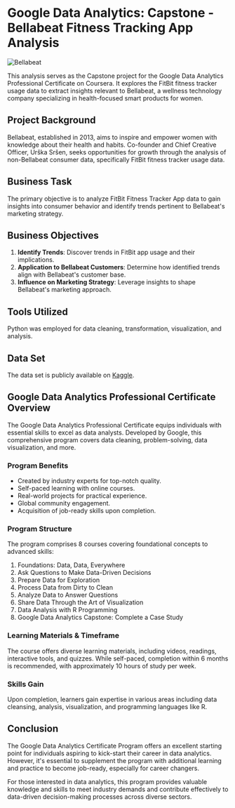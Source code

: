 # Google Data Analytics: Capstone - Bellabeat Fitness Tracking App Analysis

![Bellabeat](https://user-images.githubusercontent.com/81607668/127726632-fe6da755-6267-4227-8740-77d3275f446e.png)

This analysis serves as the Capstone project for the Google Data Analytics Professional Certificate on Coursera. It explores the FitBit fitness tracker usage data to extract insights relevant to Bellabeat, a wellness technology company specializing in health-focused smart products for women.

## Project Background

Bellabeat, established in 2013, aims to inspire and empower women with knowledge about their health and habits. Co-founder and Chief Creative Officer, Urška Sršen, seeks opportunities for growth through the analysis of non-Bellabeat consumer data, specifically FitBit fitness tracker usage data.

## Business Task

The primary objective is to analyze FitBit Fitness Tracker App data to gain insights into consumer behavior and identify trends pertinent to Bellabeat's marketing strategy.

## Business Objectives

1. **Identify Trends**: Discover trends in FitBit app usage and their implications.
2. **Application to Bellabeat Customers**: Determine how identified trends align with Bellabeat's customer base.
3. **Influence on Marketing Strategy**: Leverage insights to shape Bellabeat's marketing approach.

## Tools Utilized

Python was employed for data cleaning, transformation, visualization, and analysis.

## Data Set

The data set is publicly available on [Kaggle](https://www.kaggle.com/arashnic/fitbit).

## Google Data Analytics Professional Certificate Overview

The Google Data Analytics Professional Certificate equips individuals with essential skills to excel as data analysts. Developed by Google, this comprehensive program covers data cleaning, problem-solving, data visualization, and more.

### Program Benefits

- Created by industry experts for top-notch quality.
- Self-paced learning with online courses.
- Real-world projects for practical experience.
- Global community engagement.
- Acquisition of job-ready skills upon completion.

### Program Structure

The program comprises 8 courses covering foundational concepts to advanced skills:

1. Foundations: Data, Data, Everywhere
2. Ask Questions to Make Data-Driven Decisions
3. Prepare Data for Exploration
4. Process Data from Dirty to Clean
5. Analyze Data to Answer Questions
6. Share Data Through the Art of Visualization
7. Data Analysis with R Programming
8. Google Data Analytics Capstone: Complete a Case Study

### Learning Materials & Timeframe

The course offers diverse learning materials, including videos, readings, interactive tools, and quizzes. While self-paced, completion within 6 months is recommended, with approximately 10 hours of study per week.

### Skills Gain

Upon completion, learners gain expertise in various areas including data cleansing, analysis, visualization, and programming languages like R.

## Conclusion

The Google Data Analytics Certificate Program offers an excellent starting point for individuals aspiring to kick-start their career in data analytics. However, it's essential to supplement the program with additional learning and practice to become job-ready, especially for career changers.

For those interested in data analytics, this program provides valuable knowledge and skills to meet industry demands and contribute effectively to data-driven decision-making processes across diverse sectors.
